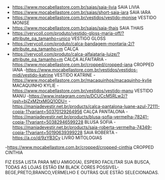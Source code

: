 - https://www.mocabellastore.com.br/saias/saia-livia   SAIA LIVIA
- https://www.mocabellastore.com.br/saias/short-saia-iara  SAIA IARA
- https://www.mocabellastore.com.br/vestidos/vestido-monise  VESTIDO MONISE
- https://www.mocabellastore.com.br/saias/saia-thais SAIA THAIS 
- https://verycoll.com/produto/vestido-gloss-maria-off/?attribute_pa_tamanho=unico VESTIGO GLOSS
- https://verycoll.com/produto/calca-bandagem-montaria-2/?attribute_pa_tamanho=m  CALÇA
- https://verycoll.com/produto/calca-alfaiataria-luize/?attribute_pa_tamanho=m CALÇA ALFAITARIA
-https://www.mocabellastore.com.br/cropped/cropped-iana  CROPPED IANA
-https://www.mocabellastore.com.br/vestidos/vestidos-midi/vestido-katrine   VESTIDO KATRINE
-https://www.mocabellastore.com.br/macaquinhos/macaquinho-kylie MACAQUINHO KYLIE
-https://www.mocabellastore.com.br/vestidos/vestido-manu VESTIDO MANU
-https://www.instagram.com/p/DCUCcM5RLw2/?igsh=bjZxM2txMGQ1ODU=
-https://maniadevestir.net.br/products/calca-pantalona-luane-azul-72111-copia-1?variant=50370129264956 CALÇA PANTALONA
-https://maniadevestir.net.br/products/blusa-sofia-vermelha-78241-copia-1?variant=50382946599228 BLUSA SOFIA
-https://maniadevestir.net.br/products/saia-roberta-vermelha-74349-copia-1?variant=50190639399228 SAIA ROBERTA
-https://a.co/d/9zYB3Cy LIVRO MITOLOGIAS

-https://www.mocabellastore.com.br/cropped/cropped-cinthia   CROPPED CINTHIA

FIZ ESSA LISTA PARA MEU AMIGO(A), ESPERO FACILITAR SUA BUSCA, TODAS AS LOJAS ESTÃO EM BLACK
CORES POSSIVEL- BEGE,PRETO,BRANCO,VERMELHO E OUTRAS QUE ESTÃO SELECIONADAS.
